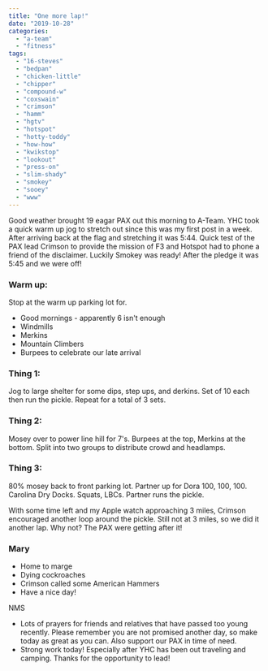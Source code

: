 ```yaml
---
title: "One more lap!"
date: "2019-10-28"
categories: 
  - "a-team"
  - "fitness"
tags: 
  - "16-steves"
  - "bedpan"
  - "chicken-little"
  - "chipper"
  - "compound-w"
  - "coxswain"
  - "crimson"
  - "hamm"
  - "hgtv"
  - "hotspot"
  - "hotty-toddy"
  - "how-how"
  - "kwikstop"
  - "lookout"
  - "press-on"
  - "slim-shady"
  - "smokey"
  - "sooey"
  - "www"
---
```


Good weather brought 19 eagar PAX out this morning to A-Team. YHC took a quick warm up jog to stretch out since this was my first post in a week. After arriving back at the flag and stretching it was 5:44. Quick test of the PAX lead Crimson to provide the mission of F3 and Hotspot had to phone a friend of the disclaimer. Luckily Smokey was ready! After the pledge it was 5:45 and we were off!

### Warm up:

Stop at the warm up parking lot for.

- Good mornings - apparently 6 isn't enough
- Windmills
- Merkins
- Mountain Climbers
- Burpees to celebrate our late arrival

### Thing 1:

Jog to large shelter for some dips, step ups, and derkins. Set of 10 each then run the pickle. Repeat for a total of 3 sets.

### Thing 2:

Mosey over to power line hill for 7's. Burpees at the top, Merkins at the bottom. Split into two groups to distribute crowd and headlamps.

### Thing 3:

80% mosey back to front parking lot. Partner up for Dora 100, 100, 100. Carolina Dry Docks. Squats, LBCs. Partner runs the pickle.

With some time left and my Apple watch approaching 3 miles, Crimson encouraged another loop around the pickle. Still not at 3 miles, so we did it another lap. Why not? The PAX were getting after it!

### Mary

- Home to marge
- Dying cockroaches
- Crimson called some American Hammers
- Have a nice day!

NMS

- Lots of prayers for friends and relatives that have passed too young recently. Please remember you are not promised another day, so make today as great as you can. Also support our PAX in time of need.
- Strong work today! Especially after YHC has been out traveling and camping. Thanks for the opportunity to lead!
